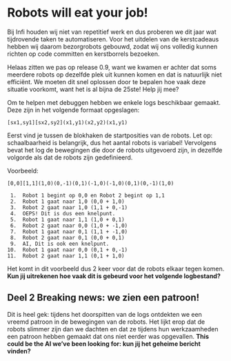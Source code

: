 # Robots will eat your job!

Bij Infi houden wij niet van repetitief werk en dus proberen we dit jaar wat tijdrovende taken te automatiseren. Voor het uitdelen van de kerstcadeaus hebben wij daarom bezorgrobots gebouwd, zodat wij ons volledig kunnen richten op code committen en kerstborrels bezoeken.

Helaas zitten we pas op release 0.9, want we kwamen er achter dat soms meerdere robots op dezelfde plek uit kunnen komen en dat is natuurlijk niet efficiënt. We moeten dit snel oplossen door te bepalen hoe vaak deze situatie voorkomt, want het is al bijna de 25ste! Help jij mee?

Om te helpen met debuggen hebben we enkele logs beschikbaar gemaakt. Deze zijn in het volgende formaat opgeslagen:

```[sx1,sy1][sx2,sy2](x1,y1)(x2,y2)(x1,y1)```

Eerst vind je tussen de blokhaken de startposities van de robots. Let op: schaalbaarheid is belangrijk, dus het aantal robots is variabel! Vervolgens bevat het log de bewegingen die door de robots uitgevoerd zijn, in dezelfde volgorde als dat de robots zijn gedefinieerd.

Voorbeeld:

```[0,0][1,1](1,0)(0,-1)(0,1)(-1,0)(-1,0)(0,1)(0,-1)(1,0)```

```
 1.  Robot 1 begint op 0,0 en Robot 2 begint op 1,1
 2.  Robot 1 gaat naar 1,0 (0,0 + 1,0)
 3.  Robot 2 gaat naar 1,0 (1,1 + 0,-1)
 4.  OEPS! Dit is dus een knelpunt.
 5.  Robot 1 gaat naar 1,1 (1,0 + 0,1)
 6.  Robot 2 gaat naar 0,0 (1,0 + -1,0)
 7.  Robot 1 gaat naar 0,1 (1,1 + -1,0)
 8.  Robot 2 gaat naar 0,1 (0,0 + 0,1)
 9.  AI, Dit is ook een knelpunt.
10.  Robot 1 gaat naar 0,0 (0,1 + 0,-1)
11.  Robot 2 gaat naar 1,1 (0,1 + 1,0)
```

Het komt in dit voorbeeld dus 2 keer voor dat de robots elkaar tegen komen. **Kun jij uitrekenen hoe vaak dit is gebeurd voor het volgende logbestand?**

## Deel 2 Breaking news: we zien een patroon!

Dit is heel gek: tijdens het doorspitten van de logs ontdekten we een vreemd patroon in de bewegingen van de robots. Het lijkt erop dat de robots slimmer zijn dan we dachten en dat ze tijdens hun werkzaamheden een patroon hebben gemaakt dat ons niet eerder was opgevallen. **This could be the AI we’ve been looking for: kun jij het geheime bericht vinden?**